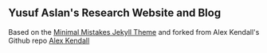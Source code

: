 ## Yusuf Aslan's Research Website and Blog

Based on the [Minimal Mistakes Jekyll Theme](https://mmistakes.github.io/minimal-mistakes/) and forked from Alex Kendall's Github repo [Alex Kendall](https://github.com/alexgkendall/alexgkendall.github.io)
